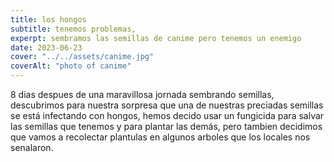 ```yaml
---
title: los hongos
subtitle: tenemos problemas,
experpt: sembramos las semillas de canime pero tenemos un enemigo
date: 2023-06-23
cover: "../../assets/canime.jpg"
coverAlt: "photo of canime"
---
```


8 dias despues de una maravillosa jornada sembrando semillas, descubrimos para nuestra sorpresa que una de nuestras preciadas semillas se está infectando con hongos, hemos decido usar un fungicida para salvar las semillas que tenemos y para plantar las demás, pero tambien decidimos que vamos a recolectar plantulas en algunos arboles que los locales nos senalaron.
